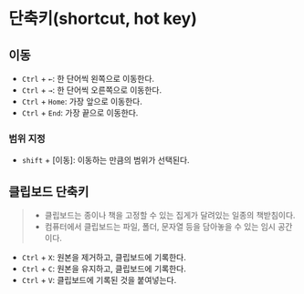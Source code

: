# 단축키(shortcut, hot key)

## 이동

- `Ctrl` + `←`: 한 단어씩 왼쪽으로 이동한다.
- `Ctrl` + `→`: 한 단어씩 오른쪽으로 이동한다.
- `Ctrl` + `Home`: 가장 앞으로 이동한다.
- `Ctrl` + `End`: 가장 끝으로 이동한다.

### 범위 지정

- `shift` + [이동]: 이동하는 만큼의 범위가 선택된다.

## 클립보드 단축키

> - 클립보드는 종이나 책을 고정할 수 있는 집게가 달려있는 일종의 책받침이다.
> - 컴퓨터에서 클립보드는 파일, 폴더, 문자열 등을 담아놓을 수 있는 임시 공간이다.

- `Ctrl` + `X`: 원본을 제거하고, 클립보드에 기록한다.
- `Ctrl` + `C`: 원본을 유지하고, 클립보드에 기록한다.
- `Ctrl` + `V`: 클립보드에 기록된 것을 붙여넣는다.
